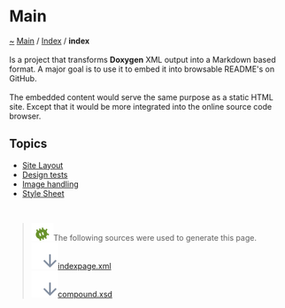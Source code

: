 <!DOCTYPE html>
<html>
<head>
<meta http-equiv="Content-Type" content="text/xhtml;charset=UTF-8"/>
<meta http-equiv="X-UA-Compatible" content="IE=9" />
<meta http-equiv="Content-Type" content="text/xhtml;charset=UTF-8"/>
<meta name="robots" content="noindex" />
<meta name="generator" content="MdDox"/>
<meta name="viewport" content="width=device-width, initial-scale=1"/>
<link href="style.css" rel="stylesheet" type="text/css"/>
<title>Main</title>
</head>
<body>
<div class="document">
<div class="document-header">
<a id="main"></a>
<h1>Main</h1>
<a id="indexpage"></a>
<a id="main"></a>
<a href="https://github.com/CharlesCarley/MdDoc">~</a>
<a href="indexpage.md#main">Main</a>
<span class="inline-text">/</span>
<a href="indexpage.md#index">Index</a>
<span class="inline-text">/</span>
<span class="bold-text"><b>index</b></span>
<br/>
<br/>
<span class="inline-text">Is a project that transforms </span>
<span class="bold-text"><b>Doxygen</b></span>
<span class="inline-text"> XML output into a Markdown based format. A major goal is to use it to embed it into browsable README&apos;s on GitHub. </span>
<br/>
<br/>
<span class="inline-text">
 The embedded content would serve the same purpose as a static HTML site. Except that it would be more integrated into the online source code browser.</span>
<a id="index_1Topics"></a>
<a id="topics"></a>
<h2>Topics</h2>
<ul>
<li><a href="Site.md#site-layout">Site Layout</a>
</li>
<li><a href="Design.md#design-tests">Design tests</a>
</li>
<li><a href="Image.md#image-handling">Image handling</a>
</li>
<li><a href="Html.md#style-sheet">Style Sheet</a>
</li>
</ul>
<br/>
<blockquote>
<img src="../images/debug24px.svg"/><span class="inline-text">The following sources were used to generate this page.</span>
<br/>
<span class="icon-list-item"><a href="../xml/indexpage.xml#L1" class="icon-list-item"><img src="../images/lookInside24px.svg" class="icon-list-item"/><span class="icon-list-item">indexpage.xml</span>
</a>
</span>
<br/>
<span class="icon-list-item"><a href="../xml/compound.xsd#L1" class="icon-list-item"><img src="../images/lookInside24px.svg" class="icon-list-item"/><span class="icon-list-item">compound.xsd</span>
</a>
</span>
</blockquote>
</div>
</div>
</body>
</html>
